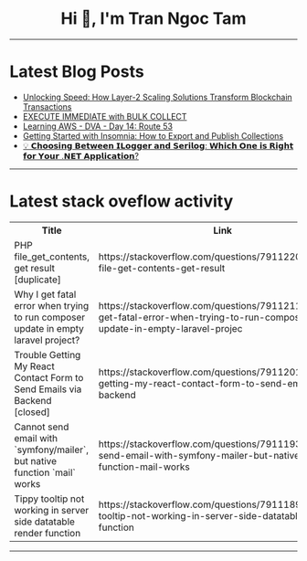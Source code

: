 <h1 align="center">Hi 👋, I'm Tran Ngoc Tam</h1>

---

# Latest Blog Posts 
<!-- BLOG-POST-LIST:START -->
- [Unlocking Speed: How Layer-2 Scaling Solutions Transform Blockchain Transactions](https://dev.to/adityabhuyan/unlocking-speed-how-layer-2-scaling-solutions-transform-blockchain-transactions-3973)
- [EXECUTE IMMEDIATE with BULK COLLECT](https://dev.to/mrcaption49/execute-immediate-with-bulk-collect-1mno)
- [Learning AWS - DVA - Day 14: Route 53](https://dev.to/holehuy/learning-aws-dva-day-14-route-53-29k2)
- [Getting Started with Insomnia: How to Export and Publish Collections](https://dev.to/uthman_eli_cd82d29be9e571/getting-started-with-insomnia-how-to-export-and-publish-collections-1225)
- [💡 𝗖𝗵𝗼𝗼𝘀𝗶𝗻𝗴 𝗕𝗲𝘁𝘄𝗲𝗲𝗻 𝗜𝗟𝗼𝗴𝗴𝗲𝗿 𝗮𝗻𝗱 𝗦𝗲𝗿𝗶𝗹𝗼𝗴: 𝗪𝗵𝗶𝗰𝗵 𝗢𝗻𝗲 𝗶𝘀 𝗥𝗶𝗴𝗵𝘁 𝗳𝗼𝗿 𝗬𝗼𝘂𝗿 .𝗡𝗘𝗧 𝗔𝗽𝗽𝗹𝗶𝗰𝗮𝘁𝗶𝗼𝗻?](https://dev.to/apurvupadhyay/--2mm1)
<!-- BLOG-POST-LIST:END -->

---

# Latest stack oveflow activity
<table>
  <tr><th>Title</th><th>Link</th></tr>
  <!-- STACKOVERFLOW:START --><tr><td>PHP file_get_contents, get result [duplicate]</td><td>https://stackoverflow.com/questions/79112206/php-file-get-contents-get-result</td></tr><tr><td>Why I get fatal error when trying to run composer update in empty laravel project?</td><td>https://stackoverflow.com/questions/79112112/why-i-get-fatal-error-when-trying-to-run-composer-update-in-empty-laravel-projec</td></tr><tr><td>Trouble Getting My React Contact Form to Send Emails via Backend [closed]</td><td>https://stackoverflow.com/questions/79112010/trouble-getting-my-react-contact-form-to-send-emails-via-backend</td></tr><tr><td>Cannot send email with `symfony/mailer`, but native function `mail` works</td><td>https://stackoverflow.com/questions/79111937/cannot-send-email-with-symfony-mailer-but-native-function-mail-works</td></tr><tr><td>Tippy tooltip not working in server side datatable render function</td><td>https://stackoverflow.com/questions/79111892/tippy-tooltip-not-working-in-server-side-datatable-render-function</td></tr><!-- STACKOVERFLOW:END -->
</table>

---


